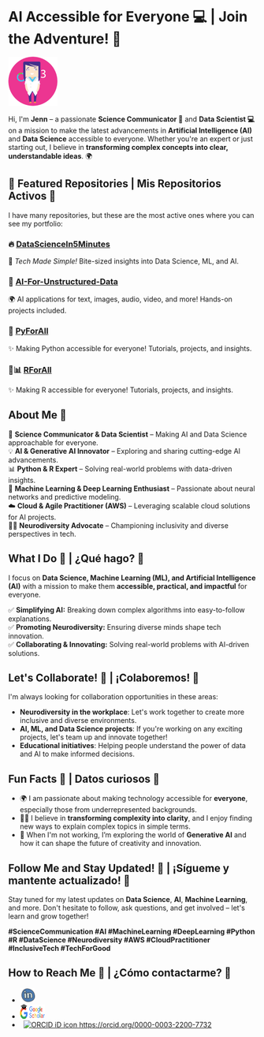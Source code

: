 # AI Accessible for Everyone 💻 | Join the Adventure! 🚀

<img src="https://github.com/jcombari/jcombari/blob/main/Avatar_JC.png" width="100" height="100" alt="Avatar Image">  <!-- Avatar pequeño -->

Hi, I'm **Jenn** – a passionate **Science Communicator 🧠** and **Data Scientist 💻** on a mission to make the latest advancements in **Artificial Intelligence (AI)** and **Data Science** accessible to everyone. Whether you're an expert or just starting out, I believe in **transforming complex concepts into clear, understandable ideas**. 🌍

## 📂 Featured Repositories | Mis Repositorios Activos 🚀

I have many repositories, but these are the most active ones where you can see my portfolio:

### 🔥 [DataScienceIn5Minutes](https://github.com/jcombari/DataScienceIn5Minutes)
🚀 *Tech Made Simple!* Bite-sized insights into Data Science, ML, and AI. 

### 🤖 [AI-For-Unstructured-Data](https://github.com/jcombari/AI-For-Unstructured-Data)
🌍 AI applications for text, images, audio, video, and more! Hands-on projects included.  

### 🐍 [PyForAll](https://github.com/jcombari/PyForAll)
✨ Making Python accessible for everyone! Tutorials, projects, and insights.  

### 📘📊 [RForAll](https://github.com/jcombari/RForAll)
✨ Making R accessible for everyone! Tutorials, projects, and insights.  

## About Me 🌟

🔭 **Science Communicator & Data Scientist** – Making AI and Data Science approachable for everyone.  
💡 **AI & Generative AI Innovator** – Exploring and sharing cutting-edge AI advancements.  
📊 **Python & R Expert** – Solving real-world problems with data-driven insights.  
🤖 **Machine Learning & Deep Learning Enthusiast** – Passionate about neural networks and predictive modeling.  
☁️ **Cloud & Agile Practitioner (AWS)** – Leveraging scalable cloud solutions for AI projects.  
🏳️‍🌈 **Neurodiversity Advocate** – Championing inclusivity and diverse perspectives in tech.  

## What I Do 🚀 | ¿Qué hago? 🚀

I focus on **Data Science, Machine Learning (ML), and Artificial Intelligence (AI)** with a mission to make them **accessible, practical, and impactful** for everyone.  

✅ **Simplifying AI:** Breaking down complex algorithms into easy-to-follow explanations.  
✅ **Promoting Neurodiversity:** Ensuring diverse minds shape tech innovation.  
✅ **Collaborating & Innovating:** Solving real-world problems with AI-driven solutions.  

## Let's Collaborate! 👯 | ¡Colaboremos! 👯

I'm always looking for collaboration opportunities in these areas:

- **Neurodiversity in the workplace**: Let's work together to create more inclusive and diverse environments.
- **AI, ML, and Data Science projects**: If you're working on any exciting projects, let's team up and innovate together!
- **Educational initiatives**: Helping people understand the power of data and AI to make informed decisions.



## Fun Facts 🤩 | Datos curiosos 🤩

- 🌍 I am passionate about making technology accessible for **everyone**, especially those from underrepresented backgrounds.
- 🧑‍💻 I believe in **transforming complexity into clarity**, and I enjoy finding new ways to explain complex topics in simple terms.
- 🚀 When I'm not working, I’m exploring the world of **Generative AI** and how it can shape the future of creativity and innovation.

## Follow Me and Stay Updated! 📲 | ¡Sígueme y mantente actualizado! 📲

Stay tuned for my latest updates on **Data Science**, **AI**, **Machine Learning**, and more. Don't hesitate to follow, ask questions, and get involved – let's learn and grow together!

**#ScienceCommunication #AI #MachineLearning #DeepLearning #Python #R #DataScience #Neurodiversity #AWS #CloudPractitioner #InclusiveTech #TechForGood**

## How to Reach Me 📱 | ¿Cómo contactarme? 📱

* [<img src="https://github.com/jcombari/jcombari/blob/main/linkedin-circled.png" width="30" height="30"/>](https://www.linkedin.com/in/jennyfercombariza/recent-activity/all/)
* [<img src="https://github.com/jcombari/jcombari/blob/main/kisspng-google-search-google-analytics-marketing-business-google-scholar-logo-5b4c8647e1f404.7173265615317417679255.png" width="50" height="30" />](https://scholar.google.es/citations?user=bJBYlTQAAAAJ&amp;hl=es/)
*   <a
    id="cy-effective-orcid-url"
    class="underline"
     href="https://orcid.org/0000-0003-2200-7732"
     target="orcid.widget"
     rel="me noopener noreferrer"
     style="vertical-align: top">
     <img
        src="https://orcid.org/sites/default/files/images/orcid_16x16.png"
        style="width: 1em; margin-inline-start: 0.5em"
        alt="ORCID iD icon"/>
      https://orcid.org/0000-0003-2200-7732
    </a>
